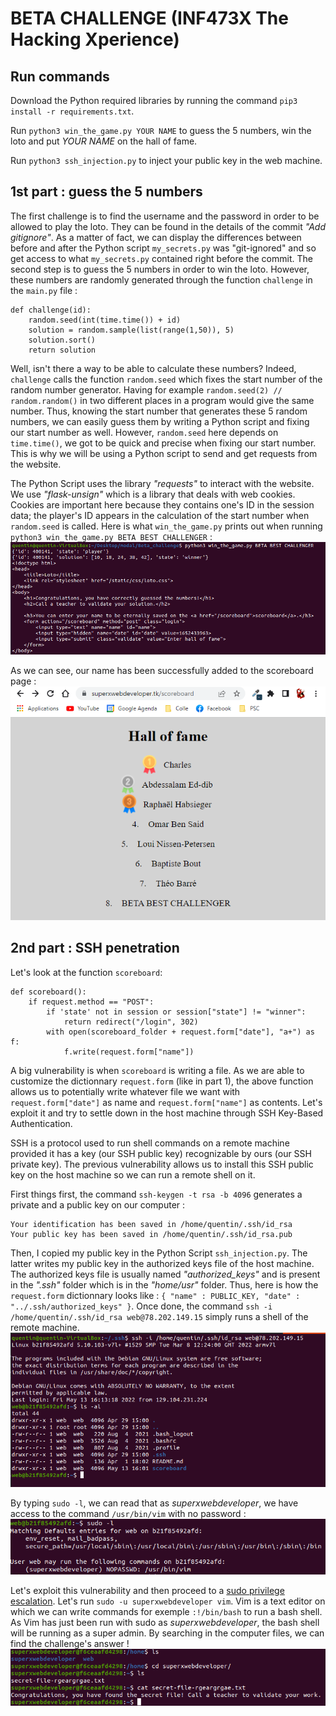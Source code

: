 # BETA CHALLENGE (INF473X The Hacking Xperience)

## Run commands

Download the Python required libraries by running the command `pip3 install -r requirements.txt`.

Run `python3 win_the_game.py YOUR NAME` to guess the 5 numbers, win the loto and put _YOUR NAME_ on the hall of fame.

Run `python3 ssh_injection.py` to inject your public key in the web machine.

## 1st part : guess the 5 numbers

The first challenge is to find the username and the password in order to be allowed to play the loto. They can be found in the details of the commit _"Add gitignore"_. As a matter of fact, we can display the differences between before and after the Python script `my_secrets.py` was "git-ignored" and so get access to what `my_secrets.py` contained right before the commit. The second step is to guess the 5 numbers in order to win the loto. However, these numbers are randomly generated through the function `challenge` in the `main.py` file :
```
def challenge(id):
    random.seed(int(time.time()) + id)
    solution = random.sample(list(range(1,50)), 5)
    solution.sort()
    return solution
```
Well, isn't there a way to be able to calculate these numbers? Indeed, `challenge` calls the function `random.seed` which fixes the start number of the random number generator. Having for example `random.seed(2) // random.random()` in two different places in a program would give the same number. Thus, knowing the start number that generates these 5 random numbers, we can easily guess them by writing a Python script and fixing our start number as well. However, `random.seed` here depends on `time.time()`, we got to be quick and precise when fixing our start number. This is why we will be using a Python script to send and get requests from the website.

The Python Script uses the library _"requests"_ to interact with the website. We use _"flask-unsign"_ which is a library that deals with web cookies. Cookies are important here because they contains one's ID in the session data; the player's ID appears in the calculation of the start number when `random.seed` is called. Here is what `win_the_game.py` prints out when running `python3 win_the_game.py BETA BEST CHALLENGER` :
![guess_numbers](screenshots/guess_numbers.png)

As we can see, our name has been successfully added to the scoreboard page :
![hof](screenshots/hof.png)


## 2nd part : SSH penetration

Let's look at the function `scoreboard`:
```
def scoreboard():
    if request.method == "POST":
        if 'state' not in session or session["state"] != "winner":
            return redirect("/login", 302)
        with open(scoreboard_folder + request.form["date"], "a+") as f:
            f.write(request.form["name"])
```
A big vulnerability is when `scoreboard` is writing a file. As we are able to customize the dictionnary `request.form` (like in part 1), the above function allows us to potentially write whatever file we want with `request.form["date"]` as name and `request.form["name"]` as contents. Let's exploit it and try to settle down in the host machine through SSH Key-Based Authentication.

SSH is a protocol used to run shell commands on a remote machine provided it has a key (our SSH public key) recognizable by ours (our SSH private key). The previous vulnerability allows us to install this SSH public key on the host machine so we can run a remote shell on it.

First things first, the command `ssh-keygen -t rsa -b 4096` generates a private and a public key on our computer :
```
Your identification has been saved in /home/quentin/.ssh/id_rsa
Your public key has been saved in /home/quentin/.ssh/id_rsa.pub
```
Then, I copied my public key in the Python Script `ssh_injection.py`. The latter writes my public key in the authorized keys file of the host machine. The authorized keys file is usually named _"authorized_keys"_ and is present in the _".ssh"_ folder which is in the _"home/usr"_ folder. Thus, here is how the `request.form` dictionnary looks like : `{ "name" : PUBLIC_KEY, "date" : "../.ssh/authorized_keys" }`. Once done, the command `ssh -i /home/quentin/.ssh/id_rsa web@78.202.149.15` simply runs a shell of the remote machine.
![web_ssh](screenshots/web_ssh.png)

By typing `sudo -l`, we can read that as _superxwebdeveloper_, we have access to the command `/usr/bin/vim` with no password :
![superuser](screenshots/superuser.png)

Let's exploit this vulnerability and then proceed to a [sudo privilege escalation](https://www.youtube.com/watch?v=4nCnh6BHcUg&ab_channel=Conda). Let's run `sudo -u superxwebdeveloper vim`. Vim is a text editor on which we can write commands for exemple `:!/bin/bash` to run a bash shell. As Vim has just been run with sudo as _superxwebdeveloper_, the bash shell will be running as a super admin. By searching in the computer files, we can find the challenge's answer !
![final](screenshots/final.png)
